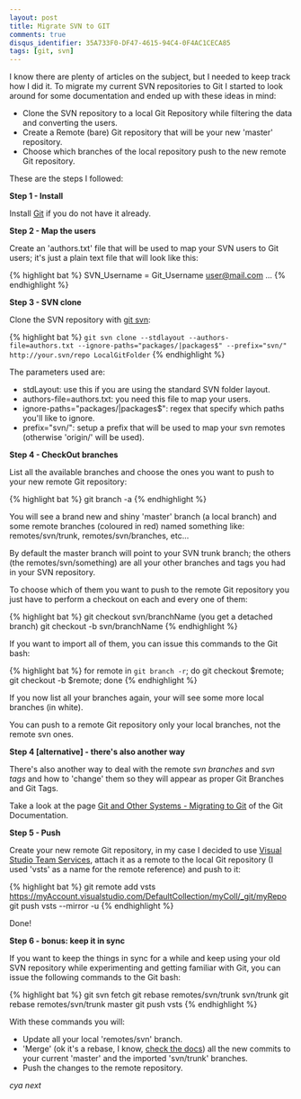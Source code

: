```yaml
---
layout: post
title: Migrate SVN to GIT
comments: true
disqus_identifier: 35A733F0-DF47-4615-94C4-0F4AC1CECA85
tags: [git, svn]
---
```


I know there are plenty of articles on the subject, but I needed to keep track how I did it. To migrate my current SVN repositories to Git I started to look around for some documentation and ended up with these ideas in mind:

- Clone the SVN repository to a local Git Repository while filtering the data and converting the users.
- Create a Remote (bare) Git repository that will be your new 'master' repository.
- Choose which branches of the local repository push to the new remote Git repository.

These are the steps I followed:

**Step 1 - Install**

Install [Git](https://git-scm.com/) if you do not have it already.

**Step 2 - Map the users**

Create an 'authors.txt' file that will be used to map your SVN users to Git users; it's just a plain text file that will look like this:

{% highlight bat %}
SVN_Username = Git_Username <user@mail.com>
...
{% endhighlight %}

**Step 3 - SVN clone**

Clone the SVN repository with [git svn](https://git-scm.com/docs/git-svn):

{% highlight bat %}
```git svn clone --stdlayout --authors-file=authors.txt --ignore-paths="packages/|packages$" --prefix="svn/" http://your.svn/repo LocalGitFolder```
{% endhighlight %}

The parameters used are:

- stdLayout: use this if you are using the standard SVN folder layout.
- authors-file=authors.txt: you need this file to map your users.
- ignore-paths="packages/|packages$": regex that specify which paths you'll like to ignore. 
- prefix="svn/": setup a prefix that will be used to map your svn remotes (otherwise 'origin/' will be used).

**Step 4 - CheckOut branches**

List all the available branches and choose the ones you want to push to your new remote Git repository:

{% highlight bat %}
git branch -a
{% endhighlight %}

You will see a brand new and shiny 'master' branch (a local branch) and some remote branches (coloured in red) named something like: remotes/svn/trunk, remotes/svn/branches, etc...

By default the master branch will point to your SVN trunk branch; the others (the remotes/svn/something) are all your other branches and tags you had in your SVN repository. 

To choose which of them you want to push to the remote Git repository you just have to perform a checkout on each and every one of them:

{% highlight bat %}
git checkout svn/branchName (you get a detached branch)
git checkout -b svn/branchName
{% endhighlight %}

If you want to import all of them, you can issue this commands to the Git bash:

{% highlight bat %}
for remote in `git branch -r`; do git checkout $remote; git checkout -b $remote; done
{% endhighlight %}

If you now list all your branches again, your will see some more local branches (in white).

You can push to a remote Git repository only your local branches, not the remote svn ones.

**Step 4 [alternative] - there's also another way**

There's also another way to deal with the remote _svn branches_ and _svn tags_ and how to 'change' them so they will appear as proper Git Branches and Git Tags.

Take a look at the page [Git and Other Systems - Migrating to Git](https://git-scm.com/book/it/v2/Git-and-Other-Systems-Migrating-to-Git) of the Git Documentation.  

**Step 5 - Push**

Create your new remote Git repository, in my case I decided to use [Visual Studio Team Services](https://www.visualstudio.com/products/visual-studio-team-services-vs.aspx),  attach it as a remote to the local Git repository (I used 'vsts' as a name for the remote reference) and push to it: 

{% highlight bat %}
git remote add vsts https://myAccount.visualstudio.com/DefaultCollection/myColl/_git/myRepo
git push vsts --mirror -u 
{% endhighlight %}

Done!

**Step 6 - bonus: keep it in sync**

If you want to keep the things in sync for a while and keep using your old SVN repository while experimenting and getting familiar with Git, you can issue the following commands to the Git bash:

{% highlight bat %}
git svn fetch
git rebase remotes/svn/trunk svn/trunk
git rebase remotes/svn/trunk master
git push vsts
{% endhighlight %}

With these commands you will:

- Update all your local 'remotes/svn' branch.
- 'Merge' (ok it's a rebase, I know, [check the docs](https://git-scm.com/docs/git-rebase)) all the new commits to your current 'master' and the imported 'svn/trunk' branches.
- Push the changes to the remote repository.

_cya next_